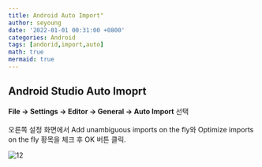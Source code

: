 ```yaml
---
title: Android Auto Import"
author: seyoung
date: '2022-01-01 00:31:00 +0800'
categories: Android
tags: [andorid,import,auto]
math: true
mermaid: true
---
```

## Android Studio Auto Imoprt 
**File -> Settings -> Editor -> General -> Auto Import** 선택 <br><br>
오른쪽 설정 화면에서 Add unambiguous imports on the fly와 Optimize imports on the fly 황목을 체크 후 OK 버튼 클릭.

![12](https://user-images.githubusercontent.com/54762273/147830911-bdcc6bd9-0197-47c7-8c7e-bde75f0f7db9.jpg)


